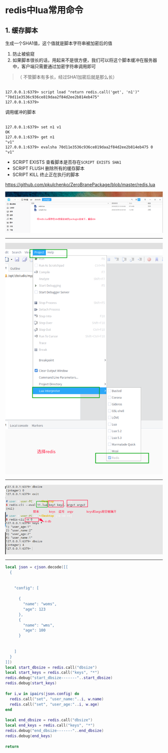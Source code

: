 # redis中lua常用命令


## 1. 缓存脚本

生成一个SHA1值，这个值就是脚本字符串被加密后的值

1. 防止被偷窥
2. 如果脚本很长的话，用起来不是很方便，我们可以将这个脚本缓冲在服务器中，客户端只需要通过加密字符串调用即可


>（ 不管脚本有多长，经过SHA1加密后就是那么长）




```

127.0.0.1:6379> script load "return redis.call('get', 'n1')"
"70d11e3536c936ce819daa2f84d2ee2b814eb475"
127.0.0.1:6379> 

```
调用缓冲的脚本


```

127.0.0.1:6379> set n1 v1
OK
127.0.0.1:6379> get n1
"v1"
127.0.0.1:6379> evalsha 70d11e3536c936ce819daa2f84d2ee2b814eb475 0
"v1"

```


* SCRIPT EXISTS 查看脚本是否存在`SCRIPT EXISTS SHA1`
* SCRIPT FLUSH 删除所有的缓存脚本
* SCRIPT KILL 终止正在执行的脚本


https://github.com/pkulchenko/ZeroBranePackage/blob/master/redis.lua



![](/assets/20190512131508.png)

-------

![](/assets/20190512131649.png)

---


![](/assets/20190512160251.png)

------

```lua
local json = cjson.decode([[
  {
  
  
    "config": [
    
      {
        "name": "woms",
        "age": 123
      },
      {
        "name": "wms",
        "age": 100
      }
    
    
    ]
  }
]])
local start_dbsize = redis.call("dbsize")
local start_keys = redis.call("keys", "*")
redis.debug("start_dbsize-------"..start_dbsize)
redis.debug(start_keys)

for i,w in ipairs(json.config) do
  redis.call("set", "user_name:"..i, w.name)
  redis.call("set", "user_age:"..i, w.age)
end

local end_dbsize = redis.call("dbsize")
local end_keys = redis.call("keys", "*")
redis.debug("end_dbsize-------"..end_dbsize)
redis.debug(end_keys)

return 
```
































